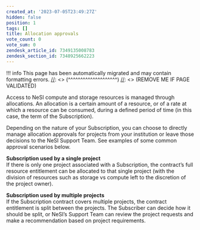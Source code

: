 ```yaml
---
created_at: '2023-07-05T23:49:27Z'
hidden: false
position: 1
tags: []
title: Allocation approvals
vote_count: 0
vote_sum: 0
zendesk_article_id: 7349135008783
zendesk_section_id: 7348925662223
---
```




[//]: <> (REMOVE ME IF PAGE VALIDATED)
[//]: <> (vvvvvvvvvvvvvvvvvvvv)
!!! info
    This page has been automatically migrated and may contain formatting errors.
[//]: <> (^^^^^^^^^^^^^^^^^^^^)
[//]: <> (REMOVE ME IF PAGE VALIDATED)

Access to NeSI compute and storage resources is managed through
allocations. An allocation is a certain amount of a resource, or of a
rate at which a resource can be consumed, during a defined period of
time (in this case, the term of the Subscription).

Depending on the nature of your Subscription, you can choose to directly
manage allocation approvals for projects from your institution or leave
those decisions to the NeSI Support Team. See examples of some common
approval scenarios below.  
  

**Subscription used by a single project**  
If there is only one project associated with a Subscription, the
contract’s full resource entitlement can be allocated to that single
project (with the division of resources such as storage vs compute left
to the discretion of the project owner).

**Subscription used by multiple projects**  
If the Subscription contract covers multiple projects, the contract
entitlement is split between the projects. The Subscriber can decide how
it should be split, or NeSI’s Support Team can review the project
requests and make a recommendation based on project requirements.  
  
